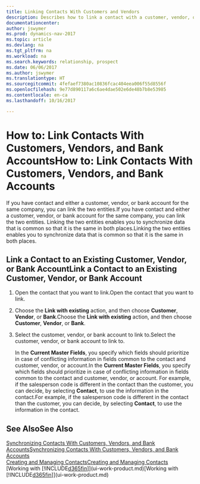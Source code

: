 ```yaml
---
title: Linking Contacts With Customers and Vendors
description: Describes how to link a contact with a customer, vendor, or bank account from the same company, so that you can synchronize common data.
documentationcenter: 
author: jswymer
ms.prod: dynamics-nav-2017
ms.topic: article
ms.devlang: na
ms.tgt_pltfrm: na
ms.workload: na
ms.search.keywords: relationship, prospect
ms.date: 06/06/2017
ms.author: jswymer
ms.translationtype: HT
ms.sourcegitcommit: 4fefaef7380ac10836fcac404eea006f55d8556f
ms.openlocfilehash: 9e77d890117a6c6ae4dae502e6de48b7b8e53985
ms.contentlocale: en-ca
ms.lasthandoff: 10/16/2017

---
```

# <a name="how-to-link-contacts-with-customers-vendors-and-bank-accounts"></a><span data-ttu-id="0b7d9-103">How to: Link Contacts With Customers, Vendors, and Bank Accounts</span><span class="sxs-lookup"><span data-stu-id="0b7d9-103">How to: Link Contacts With Customers, Vendors, and Bank Accounts</span></span>
<span data-ttu-id="0b7d9-104">If you have contact and either a customer, vendor, or bank account for the same company, you can link the two entities.</span><span class="sxs-lookup"><span data-stu-id="0b7d9-104">If you have contact and either a customer, vendor, or bank account for the same company, you can link the two entities.</span></span> <span data-ttu-id="0b7d9-105">Linking the two entities enables you to synchronize data that is common so that it is the same in both places.</span><span class="sxs-lookup"><span data-stu-id="0b7d9-105">Linking the two entities enables you to synchronize data that is common so that it is the same in both places.</span></span>

## <a name="link-a-contact-to-an-existing-customer-vendor-or-bank-account"></a><span data-ttu-id="0b7d9-106">Link a Contact to an Existing Customer, Vendor, or Bank Account</span><span class="sxs-lookup"><span data-stu-id="0b7d9-106">Link a Contact to an Existing Customer, Vendor, or Bank Account</span></span>
1. <span data-ttu-id="0b7d9-107">Open the contact that you want to link.</span><span class="sxs-lookup"><span data-stu-id="0b7d9-107">Open the contact that you want to link.</span></span>
2. <span data-ttu-id="0b7d9-108">Choose the **Link with existing** action, and then choose **Customer**, **Vendor**, or **Bank**.</span><span class="sxs-lookup"><span data-stu-id="0b7d9-108">Choose the **Link with existing** action, and then choose **Customer**, **Vendor**, or **Bank**.</span></span>
3. <span data-ttu-id="0b7d9-109">Select the customer, vendor, or bank account to link to.</span><span class="sxs-lookup"><span data-stu-id="0b7d9-109">Select the customer, vendor, or bank account to link to.</span></span>

   <span data-ttu-id="0b7d9-110">In the **Current Master Fields**, you specify which fields should prioritize in case of conflicting information in fields common to the contact and customer, vendor, or account.</span><span class="sxs-lookup"><span data-stu-id="0b7d9-110">In the **Current Master Fields**, you specify which fields should prioritize in case of conflicting information in fields common to the contact and customer, vendor, or account.</span></span> <span data-ttu-id="0b7d9-111">For example, if the salesperson code is different in the contact than the customer, you can decide, by selecting **Contact**, to use the information in the contact.</span><span class="sxs-lookup"><span data-stu-id="0b7d9-111">For example, if the salesperson code is different in the contact than the customer, you can decide, by selecting **Contact**, to use the information in the contact.</span></span>

## <a name="see-also"></a><span data-ttu-id="0b7d9-112">See Also</span><span class="sxs-lookup"><span data-stu-id="0b7d9-112">See Also</span></span>
[<span data-ttu-id="0b7d9-113">Synchronizing Contacts With Customers, Vendors, and Bank Accounts</span><span class="sxs-lookup"><span data-stu-id="0b7d9-113">Synchronizing Contacts With Customers, Vendors, and Bank Accounts</span></span>](marketing-synchronize-contacts-customers-vendors-bank-accounts.md)  
[<span data-ttu-id="0b7d9-114">Creating and Managing Contacts</span><span class="sxs-lookup"><span data-stu-id="0b7d9-114">Creating and Managing Contacts</span></span>](marketing-contacts.md)  
<span data-ttu-id="0b7d9-115">[Working with [!INCLUDE[d365fin](includes/d365fin_md.md)]](ui-work-product.md)</span><span class="sxs-lookup"><span data-stu-id="0b7d9-115">[Working with [!INCLUDE[d365fin](includes/d365fin_md.md)]](ui-work-product.md)</span></span>  

